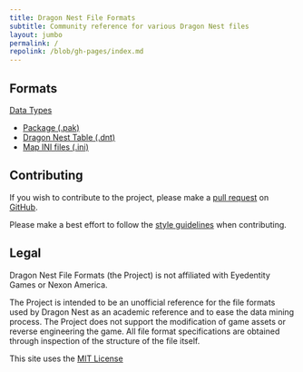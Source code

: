 ```yaml
---
title: Dragon Nest File Formats
subtitle: Community reference for various Dragon Nest files
layout: jumbo
permalink: /
repolink: /blob/gh-pages/index.md
---
```


## Formats

[Data Types](datatypes/)

 - [Package (.pak)](files/pak/)
 - [Dragon Nest Table (.dnt)](files/dnt/)
 - [Map INI files (.ini)](files/ini/)

## Contributing

If you wish to contribute to the project, please make a [pull request](https://github.com/vincentzhang96/DragonNestFileFormats/pulls) on [GitHub](https://github.com/vincentzhang96/DragonNestFileFormats).

Please make a best effort to follow the [style guidelines](styleguide) when contributing.

## Legal
Dragon Nest File Formats (the Project) is not affiliated with Eyedentity Games or Nexon America.

The Project is intended to be an unofficial reference for the file formats used by Dragon Nest as an academic reference and to ease the data mining process. The Project does not support the modification of game assets or reverse engineering the game. All file format specifications are obtained through inspection of the structure of the file itself.

This site uses the [MIT License](https://github.com/vincentzhang96/DragonNestFileFormats/blob/gh-pages/LICENSE)
